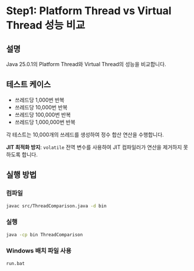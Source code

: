 # Step1: Platform Thread vs Virtual Thread 성능 비교

## 설명
Java 25.0.1의 Platform Thread와 Virtual Thread의 성능을 비교합니다.

## 테스트 케이스
- 쓰레드당 1,000번 반복
- 쓰레드당 10,000번 반복
- 쓰레드당 100,000번 반복
- 쓰레드당 1,000,000번 반복

각 테스트는 10,000개의 쓰레드를 생성하여 정수 합산 연산을 수행합니다.

**JIT 최적화 방지**: `volatile` 전역 변수를 사용하여 JIT 컴파일러가 연산을 제거하지 못하도록 합니다.

## 실행 방법

### 컴파일
```bash
javac src/ThreadComparison.java -d bin
```

### 실행
```bash
java -cp bin ThreadComparison
```

### Windows 배치 파일 사용
```bash
run.bat
```
